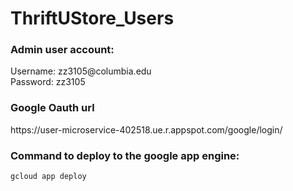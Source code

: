 # ThriftUStore_Users
 
<h3>Admin user account:</h3>
Username: zz3105@columbia.edu <br>
Password: zz3105

<h3>Google Oauth url </h3>
https://user-microservice-402518.ue.r.appspot.com/google/login/

### Command to deploy to the google app engine:
``gcloud app deploy ``  
